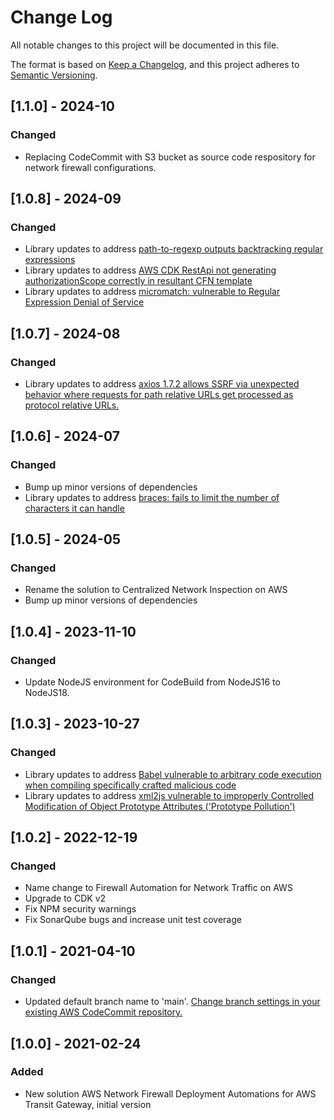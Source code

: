 # Change Log

All notable changes to this project will be documented in this file.

The format is based on [Keep a Changelog](https://keepachangelog.com/en/1.0.0/),
and this project adheres to [Semantic Versioning](https://semver.org/spec/v2.0.0.html).

## [1.1.0] - 2024-10

### Changed

- Replacing CodeCommit with S3 bucket as source code respository for network firewall configurations.

## [1.0.8] - 2024-09

### Changed

- Library updates to address [path-to-regexp outputs backtracking regular expressions](https://avd.aquasec.com/nvd/cve-2024-45296)
- Library updates to address [AWS CDK RestApi not generating authorizationScope correctly in resultant CFN template](https://avd.aquasec.com/nvd/cve-2024-45037)
- Library updates to address [micromatch: vulnerable to Regular Expression Denial of Service](https://avd.aquasec.com/nvd/cve-2024-4067)

## [1.0.7] - 2024-08

### Changed

- Library updates to address [axios 1.7.2 allows SSRF via unexpected behavior where requests for path relative URLs get processed as protocol relative URLs.](https://avd.aquasec.com/nvd/cve-2024-39338)

## [1.0.6] - 2024-07

### Changed

- Bump up minor versions of dependencies
- Library updates to address [braces: fails to limit the number of characters it can handle]( https://avd.aquasec.com/nvd/cve-2024-4068)

## [1.0.5] - 2024-05

### Changed

- Rename the solution to Centralized Network Inspection on AWS
- Bump up minor versions of dependencies

## [1.0.4] - 2023-11-10

### Changed

- Update NodeJS environment for CodeBuild from NodeJS16 to NodeJS18.

## [1.0.3] - 2023-10-27

### Changed

- Library updates to address [Babel vulnerable to arbitrary code execution when compiling specifically crafted malicious code](https://nvd.nist.gov/vuln/detail/CVE-2023-45133)
- Library updates to address [xml2js vulnerable to improperly Controlled Modification of Object Prototype Attributes ('Prototype Pollution')](https://nvd.nist.gov/vuln/detail/CVE-2023-0842)

## [1.0.2] - 2022-12-19

### Changed

- Name change to Firewall Automation for Network Traffic on AWS
- Upgrade to CDK v2
- Fix NPM security warnings
- Fix SonarQube bugs and increase unit test coverage

## [1.0.1] - 2021-04-10

### Changed

- Updated default branch name to 'main'. [Change branch settings in your existing AWS CodeCommit repository.](https://docs.aws.amazon.com/codecommit/latest/userguide/how-to-change-branch.html)

## [1.0.0] - 2021-02-24

### Added

- New solution AWS Network Firewall Deployment Automations for AWS Transit Gateway, initial version
